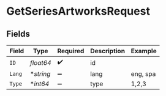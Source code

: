 # GetSeriesArtworksRequest


## Fields

| Field              | Type               | Required           | Description        | Example            |
| ------------------ | ------------------ | ------------------ | ------------------ | ------------------ |
| `ID`               | *float64*          | :heavy_check_mark: | id                 |                    |
| `Lang`             | **string*          | :heavy_minus_sign: | lang               | eng, spa           |
| `Type`             | **int64*           | :heavy_minus_sign: | type               | 1,2,3              |